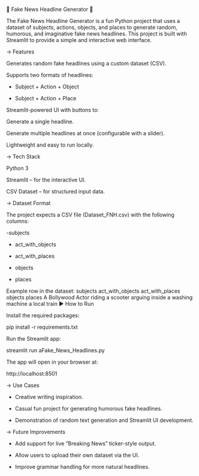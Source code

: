 📰 Fake News Headline Generator 📰

The Fake News Headline Generator is a fun Python project that uses a dataset of subjects, actions, objects, and places to generate random, humorous, and imaginative fake news headlines. This project is built with Streamlit to provide a simple and interactive web interface.

-> Features

Generates random fake headlines using a custom dataset (CSV).

Supports two formats of headlines:

- Subject + Action + Object

- Subject + Action + Place

Streamlit-powered UI with buttons to:

Generate a single headline.

Generate multiple headlines at once (configurable with a slider).

Lightweight and easy to run locally.

-> Tech Stack

Python 3

Streamlit – for the interactive UI.

CSV Dataset – for structured input data.

-> Dataset Format

The project expects a CSV file (Dataset_FNH.csv) with the following columns:

-subjects

- act_with_objects

- act_with_places

- objects

- places

Example row in the dataset:
subjects	act_with_objects	act_with_places	objects	places
A Bollywood Actor	riding a scooter	arguing inside	a washing machine	a local train
▶ How to Run

Install the required packages:

pip install -r requirements.txt


Run the Streamlit app:

streamlit run aFake_News_Headlines.py


The app will open in your browser at:

http://localhost:8501

-> Use Cases

- Creative writing inspiration.

- Casual fun project for generating humorous fake headlines.

- Demonstration of random text generation and Streamlit UI development.

-> Future Improvements

- Add support for live “Breaking News” ticker-style output.

- Allow users to upload their own dataset via the UI.

- Improve grammar handling for more natural headlines.

